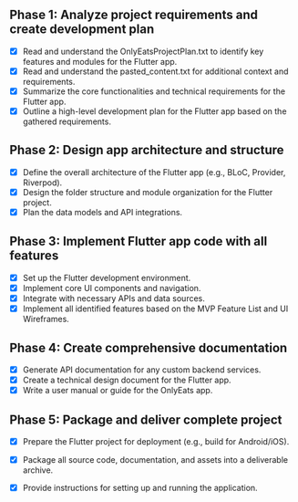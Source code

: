 ## Phase 1: Analyze project requirements and create development plan
- [x] Read and understand the OnlyEatsProjectPlan.txt to identify key features and modules for the Flutter app.
- [x] Read and understand the pasted_content.txt for additional context and requirements.
- [x] Summarize the core functionalities and technical requirements for the Flutter app.
- [x] Outline a high-level development plan for the Flutter app based on the gathered requirements.

## Phase 2: Design app architecture and structure
- [x] Define the overall architecture of the Flutter app (e.g., BLoC, Provider, Riverpod).
- [x] Design the folder structure and module organization for the Flutter project.
- [x] Plan the data models and API integrations.

## Phase 3: Implement Flutter app code with all features
- [x] Set up the Flutter development environment.
- [x] Implement core UI components and navigation.
- [x] Integrate with necessary APIs and data sources.
- [x] Implement all identified features based on the MVP Feature List and UI Wireframes.

## Phase 4: Create comprehensive documentation
- [x] Generate API documentation for any custom backend services.
- [x] Create a technical design document for the Flutter app.
- [x] Write a user manual or guide for the OnlyEats app.

## Phase 5: Package and deliver complete project
- [x] Prepare the Flutter project for deployment (e.g., build for Android/iOS).
- [x] Package all source code, documentation, and assets into a deliverable archive.
- [x] Provide instructions for setting up and running the application.

